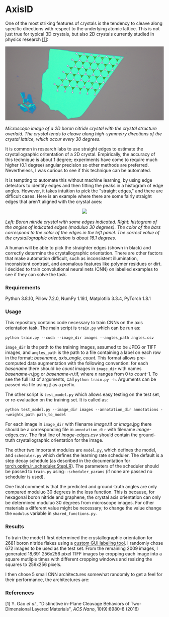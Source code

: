 # AxisID
One of the most striking features of crystals is the tendency to cleave along specific directions with respect to the underlying atomic lattice. This is not just true for typical 3D crystals, but also 2D crystals currently studied in physics research [[1]](#1):

<p align ="center">
<img src="figures/bn_with_lattice_crop.png" width=900>
</p>
  
*Microscope image of a 2D boron nitride crystal with the crystal structure overlaid. The crystal tends to cleave along high-symmetry directions of the crystal lattice, which occur every 30 degrees.*

It is common in research labs to use straight edges to estimate the crystallographic oritentation of a 2D crystal. Empirically, the accuracy of this technique is about 1 degree; experiments have come to require much higher (0.1 degree) angular precision so other methods are preferred. Nevertheless, I was curious to see if this technique can be automated. 

It is tempting to automate this without machine learning, by using edge detectors to identify edges and then fitting the peaks in a histogram of edge angles. However, it takes intuition to pick the "straight edges," and there are difficult cases. Here is an example where there are some fairly straight edges that aren't aligned with the crystal axes:

<p align ="center">
<img src="figures/hard_example.png" width=900>
</p>

*Left: Boron nitride crystal with some edges indicated. Right: histogram of the angles of indicated edges (moduluo 30 degrees). The color of the bars correspond to the color of the edges in the left panel. The correct value of the crystallographic orientation is about 16.1 degrees.*

A human will be able to pick the straighter edges (shown in black) and correctly determine the crystallographic orientation. There are other factors that make automation difficult, such as inconsistent illumination, inconsistent contrast, and anomalous features like polymer residues or dirt. I decided to train convolutional neural nets (CNN) on labelled examples to see if they can solve the task. 

### Requirements
Python 3.8.10, Pillow 7.2.0, NumPy 1.19.1, Matplotlib 3.3.4, PyTorch 1.8.1

### Usage

This repository contains code necessary to train CNNs on the axis orientation task. The main script is ```train.py``` which can be run as:

```
python train.py --cuda --image_dir images --angles_path angles.csv
```

`image_dir` is the path to the training images, assumed to be JPEG or TIFF images, and `angles_path` is the path to a file containing a label on each row in the format: *basename, axis_angle, count*. This format allows pre-computed data augmentation with the following convention: for each *basename* there should be *count* images in `image_dir` with names *basename-n*.jpg or *basename-n*.tif, where *n* ranges from 0 to *count*-1. To see the full list of arguments, call `python train.py -h`. Arguments can be passed via file using `@` as a prefix.

The other script is ```test_model.py``` which allows easy testing on the test set, or re-evaluation on the training set. It is called as:

```
python test_model.py --image_dir images --annotation_dir annotations --weights_path path_to_model
```

For each image in `image_dir` with filename *image*.tif or *image*.jpg there should be a corresponding file in `annotation_dir` with filename *image*-edges.csv. The first line of *image*-edges.csv should contain the ground-truth crystallographic orientation for the image. 

The other two important modules are `model.py`, which defines the model, and `scheduler.py` which defines the learning rate scheduler. The default is a step decay schedule (as described in the documentation for [torch.optim.lr_scheduler.StepLR](https://pytorch.org/docs/stable/generated/torch.optim.lr_scheduler.StepLR.html)). The parameters of the scheduler should be passed to `train.py` using`--scheduler_params` (if none are passed no scheduler is used).

One final comment is that the predicted and ground-truth angles are only compared moduluo 30 degrees in the loss function. This is because, for hexagonal boron nitride and graphene, the crystal axis orientation can only be determined moduluo 30 degrees from microscope images. For other materials a different value might be necessary; to change the value change the `modulus` variable in `shared_functions.py`.

### Results

To train the model I first determined the crystallographic orientation for 2681 boron nitride flakes using a [custom GUI labeling tool](https://github.com/dmacneill/axis-annotation-tool). I randomly chose 672 images to be used as the test set. From the remaining 2009 images, I generated 18,691 256x256 pixel TIFF images by cropping each image into a square mutliple times with different cropping windows and resizing the squares to 256x256 pixels.

I then chose 5 small CNN architectures somewhat randomly to get a feel for their performance, the architectures are:



### References

<a id="1">[1]</a> Y. Gao *et al.,* "Distinctive in-Plane Cleavage Behaviors of Two-Dimensional Layered Materials", *ACS Nano*, 10(9):8980-8 (2016)
